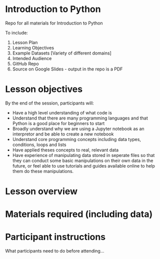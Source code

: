 # Introduction to Python
Repo for all materials for Introduction to Python

To include:
1. Lesson Plan
2. Learning Objectives
3. Example Datasets [Variety of different domains]
4. Intended Audience
5. GitHub Repo
6. Source on Google Slides - output in the repo is a PDF


# Lesson objectives
By the end of the session, participants will:
- Have a high level understanding of what code is
- Understand that there are many programming languages and that Python is a good place for beginners to start
- Broadly understand why we are using a Jupyter notebook as an interpretor and be able to create a new notebook
- Understand core programming concepts including data types, conditions, loops and lists
- Have applied theses concepts to real, relevant data
- Have experience of manipulating data stored in seperate files so that they can conduct some basic manipulations on their own data in the future, or feel able to use tutorials and guides available online to help them do these manipulations.

# Lesson overview

# Materials required (including data)

# Participant instructions
What participants need to do before attending...
